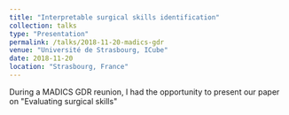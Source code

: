 ```yaml
---
title: "Interpretable surgical skills identification"
collection: talks
type: "Presentation"
permalink: /talks/2018-11-20-madics-gdr
venue: "Université de Strasbourg, ICube"
date: 2018-11-20
location: "Strasbourg, France"
---
```


During a MADICS GDR reunion, I had the opportunity to present our paper on "Evaluating surgical skills"